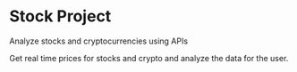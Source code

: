 # Stock Project

Analyze stocks and cryptocurrencies using APIs

Get real time prices for stocks and crypto and analyze the data for the user.